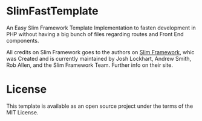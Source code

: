 # SlimFastTemplate
An Easy Slim Framework Template Implementation to fasten development in PHP without having a big bunch of files regarding routes and Front End components.


All credits on Slim Framework goes to the authors on [Slim Framework](https://www.slimframework.com/), whic was Created and is currently maintained by Josh Lockhart, Andrew Smith, Rob Allen, and the Slim Framework Team. Further info on their site.



# License

This template is available as an open source project under the terms of the MIT License.
